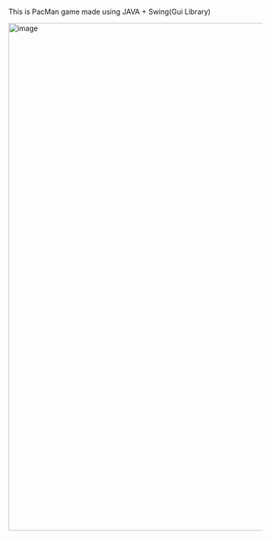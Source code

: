This is PacMan game made using JAVA + Swing(Gui Library)

<img width="1898" height="1005" alt="image" src="https://github.com/user-attachments/assets/6065eb17-b2bf-493e-a008-eb4d2cabd935" />

